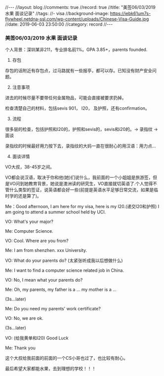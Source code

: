 //---
//layout: blog
//comments: true
//record: true
//title:  "美签06/03/2019 水果 面谈记录"
//tags:
//- visa
//background-image: https://iebk61um7s-flywheel.netdna-ssl.com/wp-content/uploads/Chinese-Visa-Guide.jpg
//date:   2019-06-03 23:50:00
//category: record
//---

### 美签06/03/2019 水果 面谈记录

个人背景：深圳某非211，专业排名前1%。GPA 3.85+，parents founded.

1. 存包

存包的话附近有存包点，过马路就有一些报亭，都可以存。已知没有财产安全问题。

2. 注意事项

进去的时候尽量不要带任何金属物品，可能会直接被要求扔掉。

检查清楚自己的材料，包括sevis 901， I20， 及护照，还有confirmation。

3. 流程

很多层的检查，包括护照和I20的，护照和sevis的，sevis和i20的。-> 录指纹 -> 面谈

录指纹的时候最好用力按下去，录指纹的大妈一直在很耐心的用汉语：用力点...

4. 面谈详情

VO大叔，38-45岁之间。

VO都会说汉语，取决于你和他(她)们说什么，我前面的一个小姐姐是旅游签，但是VO问到她教育背景，她说是澳洲读的研究生，VO直接就切英语了.个人觉得不管什么类型的签证，说英语都会好一些(前提是英语水平足够日常交流，如果是临时学的还是算了)。

Me：Good afternoon, I am here for my visa, here is my I20.(递交I20和护照) I am going to attend a summer school held by UCI.

VO:  What's your major?

Me:  Computer Science.

VO:  Cool. Where are you from?

Me:  I am from shenzhen. xxx University.

VO:  What do your parents do? (太紧张听成我以后想做什么)

Me:  I want to find a computer science related job in China.

VO:  No, I mean what your parents do?

Me:  Oh, my parents, my father is a ... my mother is a ...

(3s...later)

Me:  Do you need my parents' work certificate?

VO:  No, we are ok.

(3s...later)

VO:  (给我黄单和I20) Good Luck

Me:  Thank you



这个大叔给我前面的前面的一个CS小哥也过了，也比较有耐心。

最后希望大家都能水果，去到理想的学校！！！
